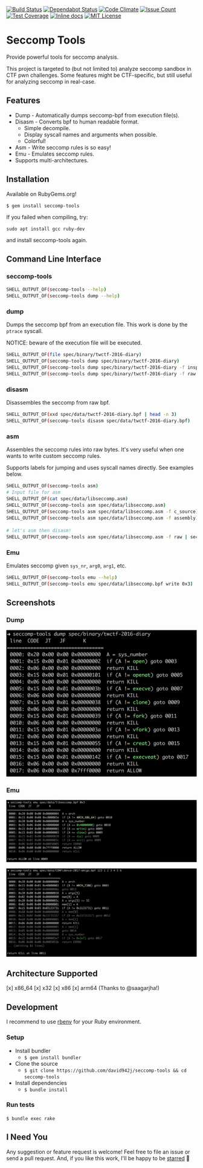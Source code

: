 [![Build Status](https://github.com/david942j/seccomp-tools/workflows/build/badge.svg)](https://github.com/david942j/seccomp-tools/actions)
[![Dependabot Status](https://api.dependabot.com/badges/status?host=github&repo=david942j/seccomp-tools)](https://dependabot.com)
[![Code Climate](https://codeclimate.com/github/david942j/seccomp-tools/badges/gpa.svg)](https://codeclimate.com/github/david942j/seccomp-tools)
[![Issue Count](https://codeclimate.com/github/david942j/seccomp-tools/badges/issue_count.svg)](https://codeclimate.com/github/david942j/seccomp-tools)
[![Test Coverage](https://codeclimate.com/github/david942j/seccomp-tools/badges/coverage.svg)](https://codeclimate.com/github/david942j/seccomp-tools/coverage)
[![Inline docs](https://inch-ci.org/github/david942j/seccomp-tools.svg?branch=master)](https://inch-ci.org/github/david942j/seccomp-tools)
[![MIT License](https://img.shields.io/badge/license-MIT-blue.svg)](http://choosealicense.com/licenses/mit/)

# Seccomp Tools
Provide powerful tools for seccomp analysis.

This project is targeted to (but not limited to) analyze seccomp sandbox in CTF pwn challenges.
Some features might be CTF-specific, but still useful for analyzing seccomp in real-case.

## Features
* Dump - Automatically dumps seccomp-bpf from execution file(s).
* Disasm - Converts bpf to human readable format.
  - Simple decompile.
  - Display syscall names and arguments when possible.
  - Colorful!
* Asm - Write seccomp rules is so easy!
* Emu - Emulates seccomp rules.
* Supports multi-architectures.

## Installation

Available on RubyGems.org!
```
$ gem install seccomp-tools
```

If you failed when compiling, try:
```
sudo apt install gcc ruby-dev
```
and install seccomp-tools again.

## Command Line Interface

### seccomp-tools

```bash
SHELL_OUTPUT_OF(seccomp-tools --help)
SHELL_OUTPUT_OF(seccomp-tools dump --help)
```

### dump

Dumps the seccomp bpf from an execution file.
This work is done by the `ptrace` syscall.

NOTICE: beware of the execution file will be executed.
```bash
SHELL_OUTPUT_OF(file spec/binary/twctf-2016-diary)
SHELL_OUTPUT_OF(seccomp-tools dump spec/binary/twctf-2016-diary)
SHELL_OUTPUT_OF(seccomp-tools dump spec/binary/twctf-2016-diary -f inspect)
SHELL_OUTPUT_OF(seccomp-tools dump spec/binary/twctf-2016-diary -f raw | xxd)
```

### disasm

Disassembles the seccomp from raw bpf.
```bash
SHELL_OUTPUT_OF(xxd spec/data/twctf-2016-diary.bpf | head -n 3)
SHELL_OUTPUT_OF(seccomp-tools disasm spec/data/twctf-2016-diary.bpf)
```

### asm

Assembles the seccomp rules into raw bytes.
It's very useful when one wants to write custom seccomp rules.

Supports labels for jumping and uses syscall names directly. See examples below.
```bash
SHELL_OUTPUT_OF(seccomp-tools asm)
# Input file for asm
SHELL_OUTPUT_OF(cat spec/data/libseccomp.asm)
SHELL_OUTPUT_OF(seccomp-tools asm spec/data/libseccomp.asm)
SHELL_OUTPUT_OF(seccomp-tools asm spec/data/libseccomp.asm -f c_source)
SHELL_OUTPUT_OF(seccomp-tools asm spec/data/libseccomp.asm -f assembly)

# let's asm then disasm!
SHELL_OUTPUT_OF(seccomp-tools asm spec/data/libseccomp.asm -f raw | seccomp-tools disasm -)
```

### Emu

Emulates seccomp given `sys_nr`, `arg0`, `arg1`, etc.
```bash
SHELL_OUTPUT_OF(seccomp-tools emu --help)
SHELL_OUTPUT_OF(seccomp-tools emu spec/data/libseccomp.bpf write 0x3)
```

## Screenshots

### Dump
![dump](https://github.com/david942j/seccomp-tools/blob/master/examples/dump-diary.png?raw=true)

### Emu
![emu](https://github.com/david942j/seccomp-tools/blob/master/examples/emu-libseccomp.png?raw=true)

![emu](https://github.com/david942j/seccomp-tools/blob/master/examples/emu-amigo.png?raw=true)

## Architecture Supported

[x] x86_64
[x] x32
[x] x86
[x] arm64 (Thanks to @saagarjha!)

## Development

I recommend to use [rbenv](https://github.com/rbenv/rbenv) for your Ruby environment.

### Setup

- Install bundler
  - `$ gem install bundler`
- Clone the source
  - `$ git clone https://github.com/david942j/seccomp-tools && cd seccomp-tools`
- Install dependencies
  - `$ bundle install`

### Run tests

`$ bundle exec rake`

## I Need You

Any suggestion or feature request is welcome!
Feel free to file an issue or send a pull request.
And, if you like this work, I'll be happy to be [starred](https://github.com/david942j/seccomp-tools/stargazers) :grimacing:
